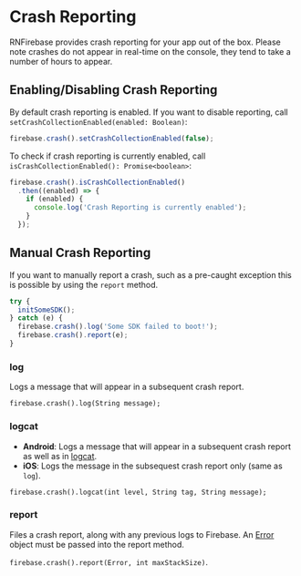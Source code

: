 # Crash Reporting

RNFirebase provides crash reporting for your app out of the box. Please note crashes do not appear in real-time on the console, they tend to take a number of hours to appear.

## Enabling/Disabling Crash Reporting

By default crash reporting is enabled. If you want to disable reporting, call `setCrashCollectionEnabled(enabled: Boolean)`:

```js
firebase.crash().setCrashCollectionEnabled(false);
```

To check if crash reporting is currently enabled, call `isCrashCollectionEnabled(): Promise<boolean>`:

```js
firebase.crash().isCrashCollectionEnabled()
  .then((enabled) => {
    if (enabled) {
      console.log('Crash Reporting is currently enabled');
    }
  });
```

## Manual Crash Reporting

If you want to manually report a crash, such as a pre-caught exception this is possible by using the `report` method.

```javascript
try {
  initSomeSDK();
} catch (e) {
  firebase.crash().log('Some SDK failed to boot!');
  firebase.crash().report(e);
}
```

### log

Logs a message that will appear in a subsequent crash report.

`firebase.crash().log(String message);`

### logcat

- **Android**: Logs a message that will appear in a subsequent crash report as well as in [logcat](https://developer.android.com/studio/command-line/logcat.html).
- **iOS**: Logs the message in the subsequest crash report only (same as `log`).

`firebase.crash().logcat(int level, String tag, String message);`

### report

Files a crash report, along with any previous logs to Firebase. An [Error](https://developer.mozilla.org/en-US/docs/Web/JavaScript/Reference/Global_Objects/Error) object must be passed into the report method.

`firebase.crash().report(Error, int maxStackSize)`.
